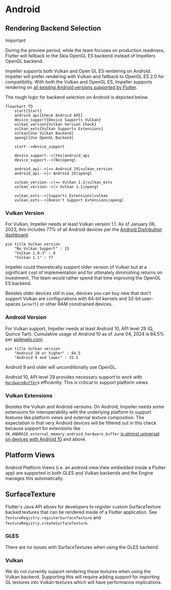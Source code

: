 # Android

## Rendering Backend Selection

> [!IMPORTANT]
> During the preview period, while the team focuses on production readiness, Flutter will fallback to the Skia OpenGL ES backend instead of Impellers OpenGL backend.

Impeller supports both Vulkan and Open GL ES rendering on Android. Impeller will prefer rendering with Vulkan and fallback to OpenGL ES 2.0 for compatibility. With both the Vulkan and OpenGL ES, Impeller supports rendering on [all existing Android versions supported by Flutter](https://docs.flutter.dev/reference/supported-platforms).

The rough logic for backend selection on Android is depicted below.

```mermaid
flowchart TD
    start[Start]
    android_api{Check Android API}
    device_support{Device Supports Vulkan}
    vulkan_version{Vulkan Version Check}
    vulkan_exts{Vulkan Supports Extensions}
    vulkan[Use Vulkan Backend]
    opengl[Use OpenGL Backend]

    start-->device_support

    device_support-->|Yes|android_api
    device_support-->|No|opengl

    android_api-->|>= Android 29|vulkan_version
    android_api-->|< Android 29|opengl

    vulkan_version-->|>= Vulkan 1.1|vulkan_exts
    vulkan_version-->|< Vulkan 1.1|opengl

    vulkan_exts-->|Supports Extensions|vulkan
    vulkan_exts-->|Doesn't Support Extensions|opengl
```

### Vulkan Version

For Vulkan, Impeller needs at least Vulkan version 1.1. As of January 06, 2023, this includes 77% of all Android devices per the [Android Distribution dashboard](https://developer.android.com/about/dashboards#Vulkan).

```mermaid
pie title Vulkan version
	"No Vulkan Support" : 15
	"Vulkan 1.0.3" : 8
	"Vulkan 1.1" : 77
```

Impeller could theoretically support older version of Vulkan but at a significant cost of implementation and for ultimately diminishing returns on investment. The team would rather spend that time improving the OpenGL ES backend.

Besides older devices still in use, devices you can buy new that don't support Vulkan are configurations with 64-bit kernels and 32-bit user-spaces (`armv7l`) or other RAM constrained devices.

### Android Version

For Vulkan support, Impeller needs at least Android 10, API level 29 (Q, Quince Tart). Cumulative usage of Android 10 as of June 04, 2024 is 84.5% per [apilevels.com](https://apilevels.com/).

```mermaid
pie title Vulkan version
	"Android 10 or higher" : 84.5
	"Android 9 and lower" : 15.5
```

Android 9 and older will unconditionally use OpenGL.

Android 10, API level 29 provides necessary support to work with [`HardwareBuffer`](https://developer.android.com/reference/android/hardware/HardwareBuffer)s  efficiently. This is critical to support platform views.

### Vulkan Extensions

Besides the Vulkan and Android versions. On Android, Impeller needs some extensions for interoperability with the underlying platform to support features like platform views and external texture composition. The expectation is that very Android devices will be filtered out in this check because support for extensions like `VK_ANDROID_external_memory_android_hardware_buffer` [is almost universal on devices with Android 10](https://vulkan.gpuinfo.org/listextensions.php?platform=android) and above.

## Platform Views

Android Platform Views (i.e. an android.view.View embedded inside a Flutter app)
are supported in both GLES and Vulkan backends and the Engine manages this
automatically.

## SurfaceTexture

Flutter's Java API allows for developers to register custom SurfaceTexture
backed textures that can be rendered inside of a Flutter application. See
`TextureRegistry.registerSurfaceTexture` and `TextureRegistry.createSurfaceTexture`.

### GLES

There are no issues with SurfaceTextures when using the GLES backend.

### Vulkan

We do not currently support rendering these textures when using the Vulkan
backend. Supporting this will require adding support for importing GL textures
into Vulkan textures which will have performance implications.
